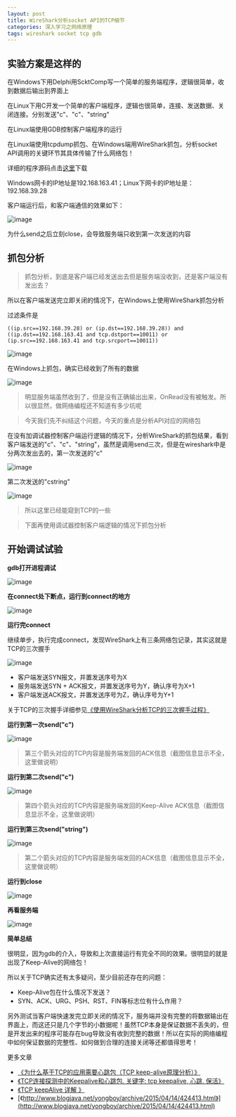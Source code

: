 ```yaml
---
layout: post
title: WireShark分析socket API的TCP细节
categories: 深入学习之网络原理 
tags: wireshark socket tcp gdb
---
```


## 实验方案是这样的

在Windows下用Delphi用ScktComp写一个简单的服务端程序，逻辑很简单，收到数据后输出到界面上

在Linux下用C开发一个简单的客户端程序，逻辑也很简单，连接、发送数据、关闭连接。分别发送"c"、"c"、"string"

在Linux端使用GDB控制客户端程序的运行

在Linux端使用tcpdump抓包、在Windows端用WireShark抓包，分析socket API调用的关键环节其具体传输了什么网络包！

详细的程序源码点击[这里](../download/20170911/01-tcp-connect-send-close.zip)下载

Windows网卡的IP地址是192.168.163.41；Linux下网卡的IP地址是：192.168.39.28

客户端运行后，和客户端通信的效果如下：

![image](../media/image/2017-09-11/01.png)

为什么send之后立刻close，会导致服务端只收到第一次发送的内容

## 抓包分析

>抓包分析，到底是客户端已经发送出去但是服务端没收到，还是客户端没有发出去？

所以在客户端发送完立即关闭的情况下，在Windows上使用WireShark抓包分析

过滤条件是

```
((ip.src==192.168.39.28) or (ip.dst==192.168.39.28)) and ((ip.dst==192.168.163.41 and tcp.dstport==10011) or (ip.src==192.168.163.41 and tcp.srcport==10011))
```

![image](../media/image/2017-09-11/02.png)

在Windows上抓包，确实已经收到了所有的数据

![image](../media/image/2017-09-11/03.png)

>明显服务端虽然收到了，但是没有正确输出出来，OnRead没有被触发。所以很显然，做网络编程还不知道有多少坑呢

>今天我们先不纠结这个问题，今天的重点是分析API对应的网络包

在没有加调试器控制客户端运行逻辑的情况下，分析WireShark的抓包结果，看到客户端发送的"c"、"c"、"string"，虽然是调用send三次，但是在wireshark中是分两次发出去的，第一次发送的"c"

![image](../media/image/2017-09-11/04.png)

第二次发送的"cstring"

![image](../media/image/2017-09-11/05.png)

>所以这里已经能窥到TCP的一些

>下面再使用调试器控制客户端逻辑的情况下抓包分析

## 开始调试试验

**gdb打开进程调试**

![image](../media/image/2017-09-11/06.png)

**在connect处下断点，运行到connect的地方**

![image](../media/image/2017-09-11/07.png)

**运行完connect**

继续单步，执行完成connect，发现WireShark上有三条网络包记录，其实这就是TCP的三次握手

![image](../media/image/2017-09-11/08.png)

* 客户端发送SYN报文，并置发送序号为X
* 服务端发送SYN + ACK报文，并置发送序号为Y，确认序号为X+1
* 客户端发送ACK报文，并置发送序号为Z，确认序号为Y+1

关于TCP的三次握手详细参见[《使用WireShark分析TCP的三次握手过程》](http://www.xumenger.com/wireshark-tcp-20160716/)

**运行到第一次send("c")**

![image](../media/image/2017-09-11/09.png)

>第三个箭头对应的TCP内容是服务端发回的ACK信息（截图信息显示不全，这里做说明）

**运行到第二次send("c")**

![image](../media/image/2017-09-11/10.png)

>第四个箭头对应的TCP内容是服务端发回的Keep-Alive ACK信息（截图信息显示不全，这里做说明）

**运行到第三次send("string")**

![image](../media/image/2017-09-11/11.png)

>第二个箭头对应的TCP内容是服务端发回的ACK信息（截图信息显示不全，这里做说明）

**运行到close**

![image](../media/image/2017-09-11/12.png)

**再看服务端**

![image](../media/image/2017-09-11/13.png)

**简单总结**

很明显，因为gdb的介入，导致和上次直接运行有完全不同的效果。很明显的就是出现了Keep-Alive的网络包！

所以关于TCP确实还有太多疑问，至少目前还存在的问题：

* Keep-Alive包在什么情况下发送？
* SYN、ACK、URG、PSH、RST、FIN等标志位有什么作用？

另外测试当客户端快速发完立即关闭的情况下，服务端并没有完整的将数据输出在界面上，而这还只是几个字节的小数据呢！虽然TCP本身是保证数据不丢失的，但是开发出来的程序可能存在bug导致没有收到完整的数据！所以在实际的网络编程中如何保证数据的完整性、如何做到合理的连接关闭等还都值得思考！

更多文章

* [《为什么基于TCP的应用需要心跳包（TCP keep-alive原理分析）》](http://blog.csdn.net/hengyunabc/article/details/44310193)
* [《TCP连接探测中的Keepalive和心跳包. 关键字: tcp keepalive, 心跳, 保活》](http://blog.csdn.net/aa2650/article/details/17027845)
* [《TCP keepAlive 详解 》](http://blog.itpub.net/25259598/viewspace-684112/)
* [《http://www.blogjava.net/yongboy/archive/2015/04/14/424413.html》](http://www.blogjava.net/yongboy/archive/2015/04/14/424413.html)
